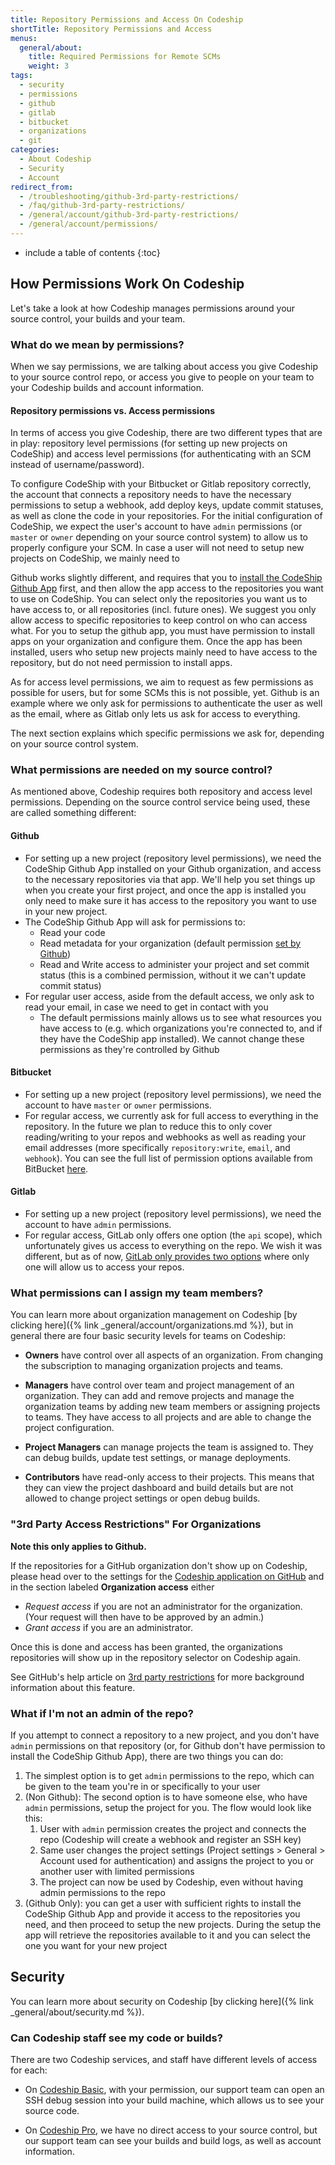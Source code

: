 ```yaml
---
title: Repository Permissions and Access On Codeship
shortTitle: Repository Permissions and Access
menus:
  general/about:
    title: Required Permissions for Remote SCMs
    weight: 3
tags:
  - security
  - permissions
  - github
  - gitlab
  - bitbucket
  - organizations
  - git
categories:
  - About Codeship
  - Security
  - Account 
redirect_from:
  - /troubleshooting/github-3rd-party-restrictions/
  - /faq/github-3rd-party-restrictions/
  - /general/account/github-3rd-party-restrictions/
  - /general/account/permissions/
---
```


* include a table of contents
{:toc}

## How Permissions Work On Codeship

Let's take a look at how Codeship manages permissions around your source control, your builds and your team.

### What do we mean by permissions?

When we say permissions, we are  talking about access you give Codeship to your source control repo, or access you give to people on your team to your Codeship builds and account information.

#### Repository permissions vs. Access permissions ####

In terms of access you give Codeship, there are two different types that are in play: repository level permissions (for setting up new projects on CodeShip) and access level permissions (for authenticating with an SCM instead of username/password).

To configure CodeShip with your Bitbucket or Gitlab repository correctly, the account that connects a repository needs to have the necessary permissions to setup a webhook, add deploy keys, update commit statuses, as well as clone the code in your repositories. For the initial configuration of CodeShip, we expect the user's account to have `admin` permissions (or `master` or `owner` depending on your source control system) to allow us to properly configure your SCM.
In case a user will not need to setup new projects on CodeShip, we mainly need to

Github works slightly different, and requires that you to [install the CodeShip Github App](https://github.com/apps/codeship/installations/new) first, and then allow the app access to the repositories you want to use on CodeShip. You can select only the repositories you want us to have access to, or all repositories (incl. future ones). We suggest you only allow access to specific repositories to keep control on who can access what.
For you to setup the github app, you must have permission to install apps on your organization and configure them. Once the app has been installed, users who setup new projects mainly need to have access to the repository, but do not need permission to install apps.

As for access level permissions, we aim to request as few permissions as possible for users, but for some SCMs this is not possible, yet. Github is an example where we only ask for permissions to authenticate the user as well as the email, where as Gitlab only lets us ask for access to everything.

The next section explains which specific permissions we ask for, depending on your source control system.

### What permissions are needed on my source control?

As mentioned above, Codeship requires both repository and access level permissions. Depending on the source control service being used, these are called something different:

#### Github

- For setting up a new project (repository level permissions), we need the CodeShip Github App installed on your Github organization, and access to the necessary repositories via that app. We'll help you set things up when you create your first project, and once the app is installed you only need to make sure it has access to the repository you want to use in your new project.
- The CodeShip Github App will ask for permissions to:
  - Read your code
  - Read metadata for your organization (default permission [set by Github](https://developer.github.com/apps/building-github-apps/setting-permissions-for-github-apps/))
  - Read and Write access to administer your project and set commit status (this is a combined permission, without it we can't update commit status)
- For regular user access, aside from the default access, we only ask to read your email, in case we need to get in contact with you
  - The default permissions mainly allows us to see what resources you have access to (e.g. which organizations you're connected to, and if they have the CodeShip app installed). We cannot change these permissions as they're controlled by Github

#### Bitbucket

- For setting up a new project (repository level permissions), we need the account to have `master` or `owner` permissions.
- For regular access, we currently ask for full access to everything in the repository. In the future we plan to reduce this to only cover reading/writing to your repos and webhooks as well as reading your email addresses (more specifically `repository:write`, `email`, and `webhook`). You can see the full list of permission options available from BitBucket [here](https://developer.atlassian.com/bitbucket/concepts/bitbucket-rest-scopes.html).

#### Gitlab
- For setting up a new project (repository level permissions), we need the account to have `admin` permissions.
- For regular access, GitLab only offers one option (the `api` scope), which unfortunately gives us access to everything on the repo. We wish it was different, but as of now, [GitLab only provides two options](https://docs.gitlab.com/ee/integration/oauth_provider.html#authorized-applications) where only one will allow us to access your repos.

### What permissions can I assign my team members?

You can learn more about organization management on Codeship [by clicking here]({% link _general/account/organizations.md %}), but in general there are four basic security levels for teams on Codeship:

- **Owners** have control over all aspects of an organization. From changing the subscription to managing organization projects and teams.

- **Managers** have control over team and project management of an organization. They can add and remove projects and manage the organization teams by adding new team members or assigning projects to teams. They have access to all projects and are able to change the project configuration.

- **Project Managers** can manage projects the team is assigned to. They can debug builds, update test settings, or manage deployments.

- **Contributors** have read-only access to their projects. This means that they can view the project dashboard and build details but are not allowed to change project settings or open debug builds.

### "3rd Party Access Restrictions" For Organizations

**Note this only applies to Github.**

If the repositories for a GitHub organization don't show up on Codeship, please head over to the settings for the [Codeship application on GitHub](https://github.com/settings/connections/applications/457423eb34859f8eb490) and in the section labeled **Organization access** either

* _Request access_ if you are not an administrator for the organization. (Your request will then have to be approved by an admin.)
* _Grant access_ if you are an administrator.

Once this is done and access has been granted, the organizations repositories will show up in the repository selector on Codeship again.

See GitHub's help article on [3rd party restrictions](https://help.github.com/articles/about-third-party-application-restrictions/) for more background information about this feature.

### What if I'm not an admin of the repo?

If you attempt to connect a repository to a new project, and you don't have `admin` permissions on that repository (or, for Github don't have permission to install the CodeShip Github App), there are two things you can do:

1. The simplest option is to get `admin` permissions to the repo, which can be given to the team you're in or specifically to your user
1. (Non Github): The second option is to have someone else, who have `admin` permissions, setup the project for you. The flow would look like this:
    1. User with `admin` permission creates the project and connects the repo (Codeship will create a webhook and register an SSH key)
    1. Same user changes the project settings (Project settings > General > Account used for authentication) and assigns the project to you or another user with limited permissions
    1. The project can now be used by Codeship, even without having admin permissions to the repo
1. (Github Only): you can get a user with sufficient rights to install the CodeShip Github App and provide it access to the repositories you need, and then proceed to setup the new projects. During the setup the app will retrieve the repositories available to it and you can select the one you want for your new project

## Security

You can learn more about security on Codeship [by clicking here]({% link _general/about/security.md %}).

### Can Codeship staff see my code or builds?

There are two Codeship services, and staff have different levels of access for each:

- On [Codeship Basic](https://codeship.com/features/basic), with your permission, our support team can open an SSH debug session into your build machine, which allows us to see your source code.

- On [Codeship Pro](https://codeship.com/features/pro), we have no direct access to your source control, but our support team can see your builds and build logs, as well as account information.
